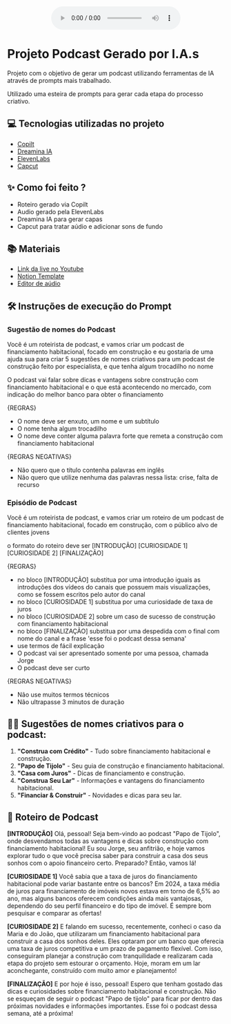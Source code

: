 <div align="center">
    <audio src="output/podcast_editado.MP3" controls title="Podcast editado"></audio>
</div>

# Projeto Podcast Gerado por I.A.s

Projeto com o objetivo de gerar um podcast utilizando ferramentas de IA através de prompts mais trabalhado.

Utilizado uma esteira de prompts para gerar cada etapa do processo criativo.

## 💻 Tecnologias utilizadas no projeto

- [Copilt](https://copilot.microsoft.com/chats/2oLht7dadtrbAFLLHUr1F) 
- [Dreamina IA](https://dreamina.capcut.com/ai-tool/home?utm_medium=capcut&utm_source=web_editor_mediabanner)
- [ElevenLabs](https://beta.elevenlabs.io/)
- [Capcut](https://www.capcut.com/pt-br/)

## ✨ Como foi feito ?

- Roteiro gerado via Copilt
- Audio gerado pela ElevenLabs
- Dreamina IA para gerar capas
- Capcut para tratar aúdio e adicionar sons de fundo

## 📚 Materiais

- [Link da live no Youtube](https://www.youtube.com)
- [Notion Template](https://helpful-jump-17b.notion.site/PAS-Podcast-AI-Studio-210489e15d7a4a73b743bb159e45d06f?pvs=4)
- [Editor de aúdio](https://www.capcut.com/editor?from_page=landing_page&__action_from=picture_V%C3%ADdeos%20profissionais%20em%20minutos,%20n%C3%A3o%20em%20horas.)


## 🛠️ Instruções de execução do Prompt

### Sugestão de nomes do Podcast

Você é um roteirista de podcast, e vamos criar um podcast de financiamento habitacional, focado em construção e eu gostaria de uma ajuda sua para criar 5 sugestões
de nomes criativos para um podcast de construção feito por especialista, e que tenha algum trocadilho no nome

O podcast vai falar sobre dicas e vantagens sobre construção com financiamento habitacional e o que está acontecendo no mercado, com indicação do melhor banco para obter o financiamento

{REGRAS}

- O nome deve ser enxuto, um nome e um subtítulo
- O nome tenha algum trocadilho 
- O nome deve conter alguma palavra forte que remeta a construção com financiamento habitacional

{REGRAS NEGATIVAS}

- Não quero que o título contenha palavras em inglês
- Não quero que utilize nenhuma das palavras nessa lista: crise, falta de recurso


### Episódio de Podcast

Você é um roteirista de podcast, e vamos criar um  roteiro de um podcast de financiamento habitacional, focado em construção,  com o público alvo de clientes jovens

o formato do roteiro deve ser
[INTRODUÇÃO]
[CURIOSIDADE 1]
[CURIOSIDADE 2]
[FINALIZAÇÃO]

{REGRAS}

- no bloco [INTRODUÇÃO] substitua por uma introdução iguais as introduções dos vídeos do canais que possuem mais visualizações, como se fossem escritos pelo autor do canal
- no bloco [CURIOSIDADE 1] substitua por uma curiosidade de taxa de juros
- no bloco [CURIOSIDADE 2] sobre um caso de sucesso de construção com financiamento habitacional
- no bloco [FINALIZAÇÃO] substitua por uma despedida com o final com nome do canal e a frase 'esse foi o podcast dessa semana'
- use termos de fácil explicação
- O podcast vai ser apresentado somente por uma pessoa, chamada Jorge
- O podcast deve ser curto

{REGRAS NEGATIVAS}
- Não use muitos termos técnicos
- Não ultrapasse 3 minutos de duração

## 👨‍💻 Sugestões de nomes criativos para o podcast:

1. **"Construa com Crédito"** - Tudo sobre financiamento habitacional e construção.
2. **"Papo de Tijolo"** - Seu guia de construção e financiamento habitacional.
3. **"Casa com Juros"** - Dicas de financiamento e construção.
4. **"Construa Seu Lar"** - Informações e vantagens do financiamento habitacional.
5. **"Financiar & Construir"** - Novidades e dicas para seu lar.

##  🤖  Roteiro de Podcast

**[INTRODUÇÃO]**
Olá, pessoal! Seja bem-vindo ao podcast "Papo de Tijolo", onde desvendamos todas as vantagens e dicas sobre construção com financiamento habitacional! Eu sou Jorge, seu anfitrião, e hoje vamos explorar tudo o que você precisa saber para construir a casa dos seus sonhos com o apoio financeiro certo. Preparado? Então, vamos lá!

**[CURIOSIDADE 1]**
Você sabia que a taxa de juros do financiamento habitacional pode variar bastante entre os bancos? Em 2024, a taxa média de juros para financiamento de imóveis novos estava em torno de 6,5% ao ano, mas alguns bancos oferecem condições ainda mais vantajosas, dependendo do seu perfil financeiro e do tipo de imóvel. É sempre bom pesquisar e comparar as ofertas!

**[CURIOSIDADE 2]**
E falando em sucesso, recentemente, conheci o caso da Maria e do João, que utilizaram um financiamento habitacional para construir a casa dos sonhos deles. Eles optaram por um banco que oferecia uma taxa de juros competitiva e um prazo de pagamento flexível. Com isso, conseguiram planejar a construção com tranquilidade e realizaram cada etapa do projeto sem estourar o orçamento. Hoje, moram em um lar aconchegante, construído com muito amor e planejamento!

**[FINALIZAÇÃO]**
E por hoje é isso, pessoal! Espero que tenham gostado das dicas e curiosidades sobre financiamento habitacional e construção. Não se esqueçam de seguir o podcast "Papo de tijolo" para ficar por dentro das próximas novidades e informações importantes. Esse foi o podcast dessa semana, até a próxima!





